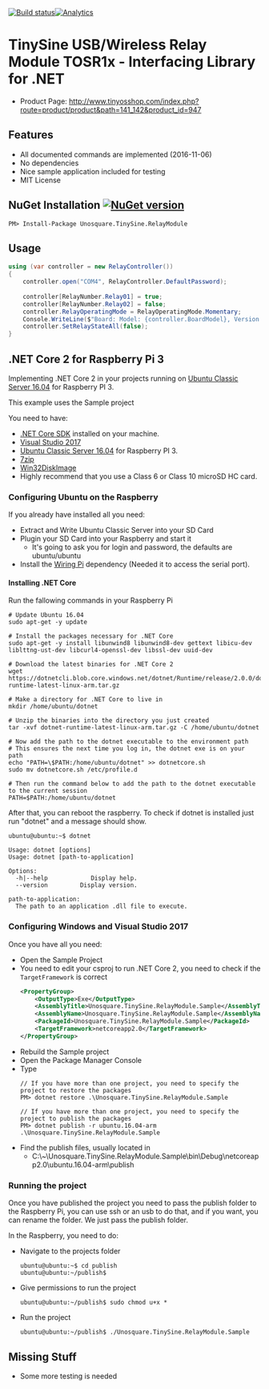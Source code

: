 [![Build status](https://ci.appveyor.com/api/projects/status/8frmfyb5wo751aop/branch/master?svg=true)](https://ci.appveyor.com/project/geoperez/tsrelay/branch/master)[![Analytics](https://ga-beacon.appspot.com/UA-8535255-2/unosquare/tsrelay/)](https://github.com/igrigorik/ga-beacon)

# TinySine USB/Wireless Relay Module TOSR1x - Interfacing Library for .NET

* Product Page: http://www.tinyosshop.com/index.php?route=product/product&path=141_142&product_id=947

## Features
* All documented commands are implemented (2016-11-06)
* No dependencies
* Nice sample application included for testing
* MIT License

## NuGet Installation [![NuGet version](https://badge.fury.io/nu/Unosquare.TinySine.RelayModule.svg)](https://badge.fury.io/nu/Unosquare.TinySine.RelayModule)

```
PM> Install-Package Unosquare.TinySine.RelayModule
```

## Usage

```csharp
using (var controller = new RelayController())
{
    controller.open("COM4", RelayController.DefaultPassword);
    
    controller[RelayNumber.Relay01] = true;
    controller[RelayNumber.Relay02] = false;
    controller.RelayOperatingMode = RelayOperatingMode.Momentary;
    Console.WriteLine($"Board: Model: {controller.BoardModel}, Version: {controller.BoardVersion}, FW: {controller.FirmwareVersion}, Channels: {controller.RelayChannelCount}, Mode: {controller.RelayOperatingMode}");
    controller.SetRelayStateAll(false);
}
```

## .NET Core 2 for Raspberry Pi 3

Implementing .NET Core 2 in your projects running on [Ubuntu Classic Server 16.04](https://ubuntu-pi-flavour-maker.org/download/) for Raspberry PI 3.

This example uses the Sample project

You need to have:

- [.NET Core SDK](https://www.microsoft.com/net/core#windowscmd) installed on your machine.
- [Visual Studio 2017](https://www.visualstudio.com)
- [Ubuntu Classic Server 16.04](https://ubuntu-pi-flavour-maker.org/download/) for Raspberry PI 3.
- [7zip](http://www.7-zip.org/)
- [Win32DiskImage](https://sourceforge.net/projects/win32diskimager/)
- Highly recommend that you use a Class 6 or Class 10 microSD HC card.

### Configuring Ubuntu on the Raspberry

If you already have installed all you need:

- Extract and Write Ubuntu Classic Server into your SD Card
- Plugin your SD Card into your Raspberry and start it
    - It's going to ask you for login and password, the defaults are ubuntu/ubuntu
- Install the  [Wiring Pi](http://wiringpi.com/download-and-install/) dependency (Needed it to access the serial port).

#### Installing .NET Core

Run the fallowing commands in your Raspberry Pi

```
# Update Ubuntu 16.04
sudo apt-get -y update

# Install the packages necessary for .NET Core
sudo apt-get -y install libunwind8 libunwind8-dev gettext libicu-dev liblttng-ust-dev libcurl4-openssl-dev libssl-dev uuid-dev

# Download the latest binaries for .NET Core 2 
wget https://dotnetcli.blob.core.windows.net/dotnet/Runtime/release/2.0.0/dotnet-runtime-latest-linux-arm.tar.gz

# Make a directory for .NET Core to live in
mkdir /home/ubuntu/dotnet

# Unzip the binaries into the directory you just created
tar -xvf dotnet-runtime-latest-linux-arm.tar.gz -C /home/ubuntu/dotnet

# Now add the path to the dotnet executable to the environment path
# This ensures the next time you log in, the dotnet exe is on your path
echo "PATH=\$PATH:/home/ubuntu/dotnet" >> dotnetcore.sh
sudo mv dotnetcore.sh /etc/profile.d

# Then run the command below to add the path to the dotnet executable to the current session
PATH=$PATH:/home/ubuntu/dotnet
```

After that, you can reboot the raspberry. To check if dotnet is installed just run "dotnet" and a message should show.

```
ubuntu@ubuntu:~$ dotnet

Usage: dotnet [options]
Usage: dotnet [path-to-application]

Options:
  -h|--help            Display help.
  --version         Display version.

path-to-application:
  The path to an application .dll file to execute.
```

### Configuring Windows and Visual Studio 2017

Once you have all you need:

- Open the Sample Project
- You need to edit your csproj to run .NET Core 2, you need to check if the `TargetFramework` is correct
    ```xml
    <PropertyGroup>
        <OutputType>Exe</OutputType>
        <AssemblyTitle>Unosquare.TinySine.RelayModule.Sample</AssemblyTitle>
        <AssemblyName>Unosquare.TinySine.RelayModule.Sample</AssemblyName>
        <PackageId>Unosquare.TinySine.RelayModule.Sample</PackageId>
        <TargetFramework>netcoreapp2.0</TargetFramework>
    </PropertyGroup>
    ```
- Rebuild the Sample project
- Open the Package Manager Console
- Type
    ```
    // If you have more than one project, you need to specify the project to restore the packages
    PM> dotnet restore .\Unosquare.TinySine.RelayModule.Sample
    ```
    ```
    // If you have more than one project, you need to specify the project to publish the packages
    PM> dotnet publish -r ubuntu.16.04-arm .\Unosquare.TinySine.RelayModule.Sample
    ```
- Find the publish files, usually located in 
    - C:\\~\Unosquare.TinySine.RelayModule.Sample\bin\Debug\netcoreapp2.0\ubuntu.16.04-arm\publish

### Running the project

Once you have published the project you need to pass the publish folder to the Raspberry Pi, you can use ssh or an usb to do that, and if you want, you can rename the folder. We just pass the publish folder.

In the Raspberry, you need to do:

- Navigate to the projects folder
    ```
    ubuntu@ubuntu:~$ cd publish
    ubuntu@ubuntu:~/publish$

    ```
- Give permissions to run the project
    ```
    ubuntu@ubuntu:~/publish$ sudo chmod u+x *
    ```
- Run the project
    ```
    ubuntu@ubuntu:~/publish$ ./Unosquare.TinySine.RelayModule.Sample
    ```

## Missing Stuff
* Some more testing is needed
